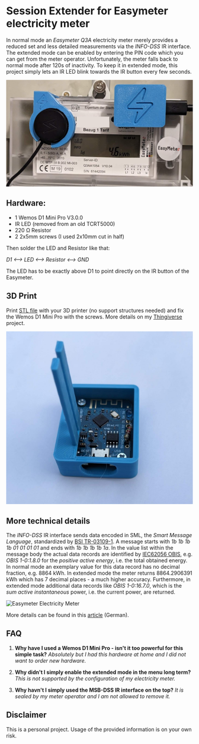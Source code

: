 # Session Extender for Easymeter electricity meter

In normal mode an _Easymeter Q3A_ electricity meter merely provides a reduced set and less detailed measurements via the _INFO-DSS_ IR interface.
The extended mode can be enabled by entering the PIN code which you can get from the meter operator.
Unfortunately, the meter falls back to normal mode after 120s of inactivity.
To keep it in extended mode, this project simply lets an IR LED blink towards the IR button every few seconds.

![Modded Easymeter Electricity Meter](EasymeterMods.png)

## Hardware:

- 1 Wemos D1 Mini Pro V3.0.0
- IR LED (removed from an old TCRT5000)
- 220 Ω Resistor
- 2 2x5mm screws (I used 2x10mm cut in half)

Then solder the LED and Resistor like that:

_D1 <--> LED <--> Resistor <--> GND_

The LED has to be exactly above D1 to point directly on the IR button of the Easymeter.

## 3D Print

Print [STL file](./PulseFixation.stl) with your 3D printer (no support structures needed) and fix the Wemos D1 Mini Pro with the screws. More details on my [Thingiverse](https://www.thingiverse.com/thing:6083115) project.

![3D Print with Wemos D1 Mini Pro](Hardware.png)

## More technical details

The _INFO-DSS_ IR interface sends data encoded in SML, the _Smart Message Language_, standardized by [BSI TR-03109-1](https://www.bsi.bund.de/SharedDocs/Downloads/DE/BSI/Publikationen/TechnischeRichtlinien/TR03109/TR-03109-1_Anlage_Feinspezifikation_Drahtgebundene_LMN-Schnittstelle_Teilb.pdf?__blob=publicationFile).
A message starts with _1b 1b 1b 1b 01 01 01 01_ and ends with _1b 1b 1b 1b 1a_.
In the value list within the message body the actual data records are identified by [IEC62056 OBIS](https://www.promotic.eu/en/pmdoc/Subsystems/Comm/PmDrivers/IEC62056_OBIS.htm), e.g. _OBIS 1-0:1.8.0_ for the _positive active energy_, i.e. the total obtained energy.
In normal mode an exemplary value for this data record has no decimal fraction, e.g. 8864 kWh.
In extended mode the meter returns 8864.2906391 kWh which has 7 decimal places - a much higher accuracy.
Furthermore, in extended mode additional data records like _OBIS 1-0:16.7.0_, which is the _sum active instantaneous_ power, i.e. the current power, are returned.

![Easymeter Electricity Meter](EasymeterQ3A.png)

More details can be found in this [article](https://medium.com/@mroeckl/höre-was-dein-stromzähler-dir-zu-sagen-hat-smart-message-language-de18556fc4b4) (German).

## FAQ

1. **Why have I used a Wemos D1 Mini Pro - isn't it too powerful for this simple task?** _Absolutely but I had this hardware at home and I did not want to order new hardware._

2. **Why didn't I simply enable the extended mode in the menu long term?** _This is not supported by the configuration of my electricity meter._

3. **Why havn't I simply used the MSB-DSS IR interface on the top?** _It is sealed by my meter operator and I am not allowed to remove it._

## Disclaimer

This is a personal project. Usage of the provided information is on your own risk.
